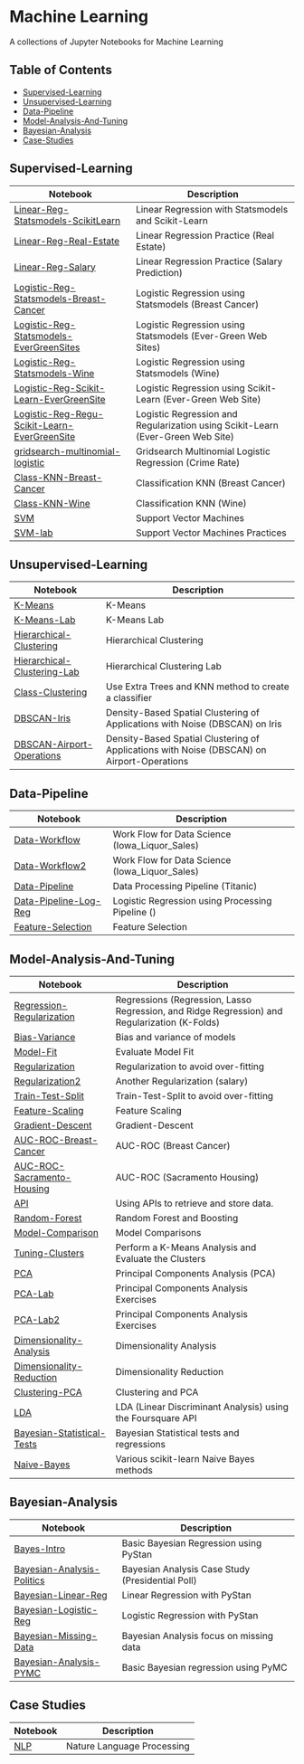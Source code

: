 # Machine Learning
A collections of Jupyter Notebooks for Machine Learning

## Table of Contents

* [Supervised-Learning](#supervised-learning)
* [Unsupervised-Learning](#unsupervised-learning)
* [Data-Pipeline](#data-pipeline)
* [Model-Analysis-And-Tuning](#model-analysis-and-tuning)
* [Bayesian-Analysis](#bayesian-analysis)
* [Case-Studies](#case-studies)

## Supervised-Learning
|Notebook|Description|
|--------------|-----------------------------------|
|[Linear-Reg-Statsmodels-ScikitLearn](./Linear-Reg-Statsmodels-ScikitLearn.ipynb) | Linear Regression with Statsmodels and Scikit-Learn |
|[Linear-Reg-Real-Estate](./Linear-Reg-Real-Estate.ipynb) | Linear Regression Practice (Real Estate) |
|[Linear-Reg-Salary](./Linear-Reg-Salary.ipynb) | Linear Regression Practice (Salary Prediction) |
|[Logistic-Reg-Statsmodels-Breast-Cancer](./Logistic-Reg-Statsmodels-Breast-Cancer.ipynb)|Logistic Regression using Statsmodels (Breast Cancer)|
|[Logistic-Reg-Statsmodels-EverGreenSites](./Logistic-Reg-Statsmodels-EverGreenSites.ipynb)|Logistic Regression using Statsmodels (Ever-Green Web Sites)|
|[Logistic-Reg-Statsmodels-Wine](./Logistic-Reg-Statsmodels-Wine.ipynb)|Logistic Regression using Statsmodels (Wine)|
|[Logistic-Reg-Scikit-Learn-EverGreenSite](./Logistic-Reg-Scikit-Learn-EverGreenSite.ipynb)|Logistic Regression using Scikit-Learn (Ever-Green Web Site)|
|[Logistic-Reg-Regu-Scikit-Learn-EverGreenSite](./Logistic-Reg-Regu-Scikit-Learn-EverGreenSite.ipynb)|Logistic Regression and Regularization using Scikit-Learn (Ever-Green Web Site)|
|[gridsearch-multinomial-logistic](./gridsearch-multinomial-logistic.ipynb)|Gridsearch Multinomial Logistic Regression (Crime Rate)|
|[Class-KNN-Breast-Cancer](./Class-KNN-Breast-Cancer.ipynb) | Classification KNN (Breast Cancer) |
|[Class-KNN-Wine](./Class-KNN-Wine.ipynb) | Classification KNN (Wine) 
|[SVM](./SVM.ipynb)|Support Vector Machines|
|[SVM-lab](./SVM-lab.ipynb)|Support Vector Machines Practices|

## Unsupervised-Learning
|Notebook|Description|
|--------------|-----------------------------------|
|[K-Means](./K-Means.ipynb)|K-Means|
|[K-Means-Lab](./K-Means-Lab.ipynb)|K-Means Lab|
|[Hierarchical-Clustering](./Hierarchical-Clustering.ipynb)|Hierarchical Clustering|
|[Hierarchical-Clustering-Lab](./Hierarchical-Clustering-Lab.ipynb)|Hierarchical Clustering Lab|
|[Class-Clustering](./Class-Clustering.ipynb) | Use Extra Trees and KNN method to create a classifier |
|[DBSCAN-Iris](./DBSCAN-Iris.ipynb)|Density-Based Spatial Clustering of Applications with Noise (DBSCAN) on Iris|
|[DBSCAN-Airport-Operations](./DBSCAN-Airport-Operations.ipynb)|Density-Based Spatial Clustering of Applications with Noise (DBSCAN) on Airport-Operations|

## Data-Pipeline
|Notebook|Description|
|--------------|-----------------------------------|
|[Data-Workflow](./Data-Workflow.ipynb)| Work Flow for Data Science (Iowa_Liquor_Sales) |
|[Data-Workflow2](./Data-Workflow2.ipynb)| Work Flow for Data Science (Iowa_Liquor_Sales) |
|[Data-Pipeline](./Data-Pipeline.ipynb)|Data Processing Pipeline (Titanic)|
|[Data-Pipeline-Log-Reg](./Data-Pipeline-Log-Reg.ipynb)|Logistic Regression using Processing Pipeline ()|
|[Feature-Selection](./Feature-Selection.ipynb)|Feature Selection|

## Model-Analysis-And-Tuning
|Notebook|Description|
|--------------|-----------------------------------|
|[Regression-Regularization](./Regression-Regularization.ipynb)| Regressions (Regression, Lasso Regression, and Ridge Regression) and Regularization (K-Folds)|
|[Bias-Variance](./Bias-Variance.ipynb) | Bias and variance of models |
|[Model-Fit](./Model-Fit.ipynb) | Evaluate Model Fit |
|[Regularization](./Regularization.ipynb) | Regularization to avoid over-fitting |
|[Regularization2](./Regularization2.ipynb) | Another Regularization (salary) |
|[Train-Test-Split](./Train-Test-Split.ipynb)| Train-Test-Split to avoid over-fitting |
|[Feature-Scaling](./Feature-Scaling.ipynb)| Feature Scaling |
|[Gradient-Descent](./Gradient-Descent.ipynb)|Gradient-Descent|
|[AUC-ROC-Breast-Cancer](./AUC-ROC-Breast-Cancer.ipynb)|AUC-ROC (Breast Cancer)|
|[AUC-ROC-Sacramento-Housing](./AUC-ROC-Sacramento-Housing.ipynb)|AUC-ROC (Sacramento Housing)|
|[API](./API.ipynb)|Using APIs to retrieve and store data.|
|[Random-Forest](./Random-Forest.ipynb)|Random Forest and Boosting|
|[Model-Comparison](./Model-Comparison.ipynb)| Model Comparisons|
|[Tuning-Clusters](./Tuning-Clusters.ipynb)|Perform a K-Means Analysis and Evaluate the Clusters|
|[PCA](./PCA.ipynb)|Principal Components Analysis (PCA)|
|[PCA-Lab](./PCA-Lab.ipynb)|Principal Components Analysis Exercises|
|[PCA-Lab2](./PCA-Lab2.ipynb)|Principal Components Analysis Exercises|
|[Dimensionality-Analysis](./Dimensionality-Analysis.ipynb)|Dimensionality Analysis|
|[Dimensionality-Reduction](./Dimensionality-Reduction.ipynb)|Dimensionality Reduction|
|[Clustering-PCA](./Clustering-PCA.ipynb)|Clustering and PCA|
|[LDA](./LDA.ipyn)|LDA (Linear Discriminant Analysis) using the Foursquare API|
|[Bayesian-Statistical-Tests](./Bayesian-Statistical-Tests.ipynb)|Bayesian Statistical tests and regressions|
|[Naive-Bayes](./Naive-Bayes.ipynb)|Various scikit-learn Naive Bayes methods|

## Bayesian-Analysis
|Notebook|Description|
|--------------|-----------------------------------|
|[Bayes-Intro](./Bayes-Intro.ipynb)|Basic Bayesian Regression using PyStan|
|[Bayesian-Analysis-Politics](./Bayesian-Analysis-Politics.ipynb)|Bayesian Analysis Case Study (Presidential Poll)|
|[Bayesian-Linear-Reg](./Bayesian-Linear-Reg.ipynb)|Linear Regression with PyStan|
|[Bayesian-Logistic-Reg](./Bayesian-Logistic-Reg.ipynb)|Logistic Regression with PyStan|
|[Bayesian-Missing-Data](./Bayesian-Missing-Data.ipynb)|Bayesian Analysis focus on missing data|
|[Bayesian-Analysis-PYMC](./Bayesian-Analysis-PYMC.ipynb)|Basic Bayesian regression using PyMC|

## Case Studies
|Notebook|Description|
|--------------|-----------------------------------|
|[NLP](./nlp.ipynb)|Nature Language Processing|
